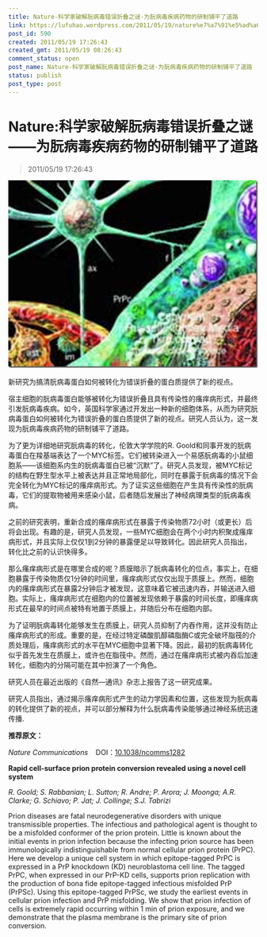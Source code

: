 ```yaml
---
title: Nature-科学家破解朊病毒错误折叠之谜-为朊病毒疾病药物的研制铺平了道路
link: https://lufuhao.wordpress.com/2011/05/19/nature%e7%a7%91%e5%ad%a6%e5%ae%b6%e7%a0%b4%e8%a7%a3%e6%9c%8a%e7%97%85%e6%af%92%e9%94%99%e8%af%af%e6%8a%98%e5%8f%a0%e4%b9%8b%e8%b0%9c%e4%b8%ba%e6%9c%8a%e7%97%85%e6%af%92%e7%96%be/
post_id: 590
created: 2011/05/19 17:26:43
created_gmt: 2011/05/19 08:26:43
comment_status: open
post_name: Nature-科学家破解朊病毒错误折叠之谜-为朊病毒疾病药物的研制铺平了道路
status: publish
post_type: post
---
```


# Nature:科学家破解朊病毒错误折叠之谜——为朊病毒疾病药物的研制铺平了道路

> 2011/05/19 17:26:43

 

![20110519-172643-0001](/assets/images/20110519-172643-0001.jpg)

新研究为搞清朊病毒蛋白如何被转化为错误折叠的蛋白质提供了新的视点。 

宿主细胞的朊病毒蛋白能够被转化为错误折叠且具有传染性的瘙痒病形式，并最终引发朊病毒疾病。如今，英国科学家通过开发出一种新的细胞体系，从而为研究朊病毒蛋白如何被转化为错误折叠的蛋白质提供了新的视点。研究人员认为，这一发现为朊病毒疾病药物的研制铺平了道路。 

为了更为详细地研究朊病毒的转化，伦敦大学学院的R. Goold和同事开发的朊病毒蛋白在羧基端表达了一个MYC标签。它们被转染进入一个易感朊病毒的小鼠细胞系——该细胞系内生的朊病毒蛋白已被“沉默”了。研究人员发现，被MYC标记的结构在野生型水平上被表达并且正常地局部化，同时在暴露于朊病毒的情况下会完全转化为MYC标记的瘙痒病形式。为了证实这些细胞在产生具有传染性的朊病毒，它们的提取物被用来感染小鼠，后者随后发展出了神经病理类型的朊病毒疾病。 

之前的研究表明，重新合成的瘙痒病形式在暴露于传染物质72小时（或更长）后将会出现。有趣的是，研究人员发现，一些MYC细胞会在两个小时内积聚成瘙痒病形式，并且实际上仅仅1到2分钟的暴露便足以导致转化。因此研究人员指出，转化比之前的认识快得多。 

那么瘙痒病形式是在哪里合成的呢？质膜暗示了朊病毒转化的位点，事实上，在细胞暴露于传染物质仅1分钟的时间里，瘙痒病形式仅仅出现于质膜上。然而，细胞内的瘙痒病形式在暴露2分钟后才被发现，这意味着它被迅速内吞，并输送进入细胞。实际上，瘙痒病形式在细胞内的位置被发现依赖于暴露的时间长度，即瘙痒病形式在最早的时间点被特有地置于质膜上，并随后分布在细胞内部。 

为了证明朊病毒转化能够发生在质膜上，研究人员抑制了内吞作用，这并没有防止瘙痒病形式的形成。重要的是，在经过特定磷酸肌醇磷脂酶C或完全破坏脂筏的介质处理后，瘙痒病形式的水平在MYC细胞中显著下降。因此，最初的朊病毒转化似乎首先发生在质膜上，或许也在脂筏中。然而，通过在瘙痒病形式被内吞后加速转化，细胞内的分隔可能在其中扮演了一个角色。 

研究人员在最近出版的《自然—通讯》杂志上报告了这一研究成果。 

研究人员指出，通过揭示瘙痒病形式产生的动力学因素和位置，这些发现为朊病毒的转化提供了新的视点，并可以部分解释为什么朊病毒传染能够通过神经系统迅速传播. 

**推荐原文：**

_Nature Communications_    DOI：[10.1038/ncomms1282](http://doi.org/10.1038/ncomms1282) 

**Rapid cell-surface prion protein conversion revealed using a novel cell system**

_R. Goold; S. Rabbanian; L. Sutton; R. Andre; P. Arora; J. Moonga; A.R. Clarke; G. Schiavo; P. Jat; J. Collinge; S.J. Tabrizi_

Prion diseases are fatal neurodegenerative disorders with unique transmissible properties. The infectious and pathological agent is thought to be a misfolded conformer of the prion protein. Little is known about the initial events in prion infection because the infecting prion source has been immunologically indistinguishable from normal cellular prion protein (PrPC). Here we develop a unique cell system in which epitope-tagged PrPC is expressed in a PrP knockdown (KD) neuroblastoma cell line. The tagged PrPC, when expressed in our PrP-KD cells, supports prion replication with the production of bona fide epitope-tagged infectious misfolded PrP (PrPSc). Using this epitope-tagged PrPSc, we study the earliest events in cellular prion infection and PrP misfolding. We show that prion infection of cells is extremely rapid occurring within 1 min of prion exposure, and we demonstrate that the plasma membrane is the primary site of prion conversion.
